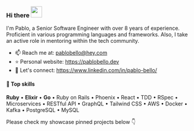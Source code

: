 ### Hi there <img src="https://raw.githubusercontent.com/aemmadi/aemmadi/master/wave.gif" width="30">

I'm Pablo, a Senior Software Engineer with over 8 years of experience. Proficient in various programming languages and frameworks. Also, I take an active role in mentoring within the tech community.

- 📫 Reach me at: pablobello@hey.com
- ⭐️ Personal website: https://pablobello.dev
- 💼 Let's connect: https://www.linkedin.com/in/pablo-bello/
<!--
**thefactus/thefactus** is a ✨ _special_ ✨ repository because its `README.md` (this file) appears on your GitHub profile.

Here are some ideas to get you started:

- 🔭 I’m currently working on ...
- 🌱 I’m currently learning ...
- 👯 I’m looking to collaborate on ...
- 🤔 I’m looking for help with ...
- 💬 Ask me about ...
- 📫 How to reach me: ...
- 😄 Pronouns: ...
- ⚡ Fun fact: ...
-->

#### 💎 Top skills
**Ruby** • **Elixir** • **Go** • Ruby on Rails • Phoenix • React • TDD • RSpec • Microservices • RESTful API • GraphQL • Tailwind CSS • AWS • Docker • Kafka • PostgreSQL • MySQL

Please check my showcase pinned projects below 👇
